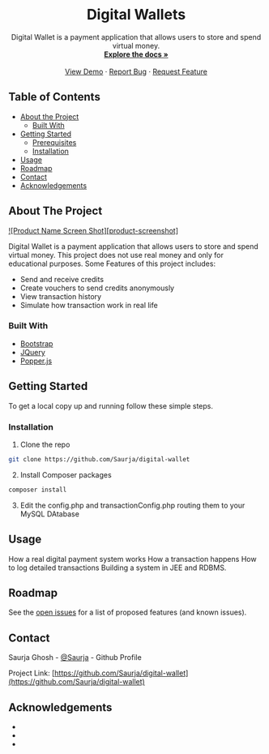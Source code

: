 <!-- PROJECT LOGO -->
<br />
<p align="center">

  <h1 align="center">Digital Wallets</h1>

  <p align="center">
    Digital Wallet is a payment application that allows users to store and spend virtual money.
    <br />
    <a href="https://github.com/Saurja/digital-wallet"><strong>Explore the docs »</strong></a>
    <br />
    <br />
    <a href="https://digital-wallet-php.herokuapp.com/">View Demo</a>
    ·
    <a href="https://github.com/Saurja/digital-wallet/issues">Report Bug</a>
    ·
    <a href="https://github.com/Saurja/digital-wallet/issues">Request Feature</a>
  </p>
</p>



<!-- TABLE OF CONTENTS -->
## Table of Contents

* [About the Project](#about-the-project)
  * [Built With](#built-with)
* [Getting Started](#getting-started)
  * [Prerequisites](#prerequisites)
  * [Installation](#installation)
* [Usage](#usage)
* [Roadmap](#roadmap)
* [Contact](#contact)
* [Acknowledgements](#acknowledgements)



<!-- ABOUT THE PROJECT -->
## About The Project

[![Product Name Screen Shot][product-screenshot]](https://example.com)

Digital Wallet is a payment application that allows users to store and spend virtual money. This project does not use real money and only for educational purposes.
Some Features of this project includes:
* Send and receive credits
* Create vouchers to send credits anonymously
* View transaction history
* Simulate how transaction work in real life

### Built With

* [Bootstrap](https://getbootstrap.com)
* [JQuery](https://jquery.com)
* [Popper.js](https://popper.js.org/)



<!-- GETTING STARTED -->
## Getting Started

To get a local copy up and running follow these simple steps.

### Installation

1. Clone the repo
```sh
git clone https://github.com/Saurja/digital-wallet
```
2. Install Composer packages
```sh
composer install
```
3. Edit the config.php and transactionConfig.php routing them to your MySQL DAtabase



<!-- USAGE EXAMPLES -->
## Usage

How a real digital payment system works How a transaction happens How to log detailed transactions Building a system in JEE and RDBMS.


<!-- ROADMAP -->
## Roadmap

See the [open issues](https://github.com/Saurja/digital-wallet/issues) for a list of proposed features (and known issues).




<!-- CONTACT -->
## Contact

Saurja Ghosh - [@Saurja](https://github.com/Saurja) - Github Profile

Project Link: [https://github.com/Saurja/digital-wallet](https://github.com/Saurja/digital-wallet)



<!-- ACKNOWLEDGEMENTS -->
## Acknowledgements

* []()
* []()
* []()

